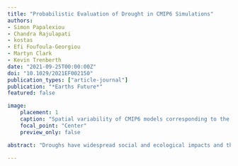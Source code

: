 ```yaml
---
title: "Probabilistic Evaluation of Drought in CMIP6 Simulations"
authors:
- Simon Papalexiou
- Chandra Rajulapati
- kostas
- Efi Foufoula-Georgiou
- Martyn Clark
- Kevin Trenberth
date: "2021-09-25T00:00:00Z"
doi: "10.1029/2021EF002150"
publication_types: ["article-journal"]
publication: "*Earths Future*"
featured: false

image:
    placement: 1
    caption: "Spatial variability of CMIP6 models corresponding to the best performing run, and relationship between the number of CMIP6 runs per model and the average percentage of grids where runs of the model perform best."
    focal_point: "Center"
    preview_only: false

abstract: "Droughs have widespread social and ecological impacts and thus it is critical to develop long-term adaptation and mitigation strategies to reduce drought vulnerability. Climate models are important in quantifying drought changes, yet their simulations are often biased. In this study, we assess the ability of climate models to reproduce observed drought characteristics at the global scale based on a probabilistic framework. Results show that many simulations reproduce well the properties of observed droughts. In most regions the probability distributions describing drought duration and severity in observations and simulations are similar. No single model can be considered as the best over the globe, yet models with more simulations perform better in more regions. The variance in drought statistics among the simulations is higher in the tropics compared to other geographical zones. The study emphasizes the need to rigorously evaluate climate models and identify those that agree with observations."

---
```

